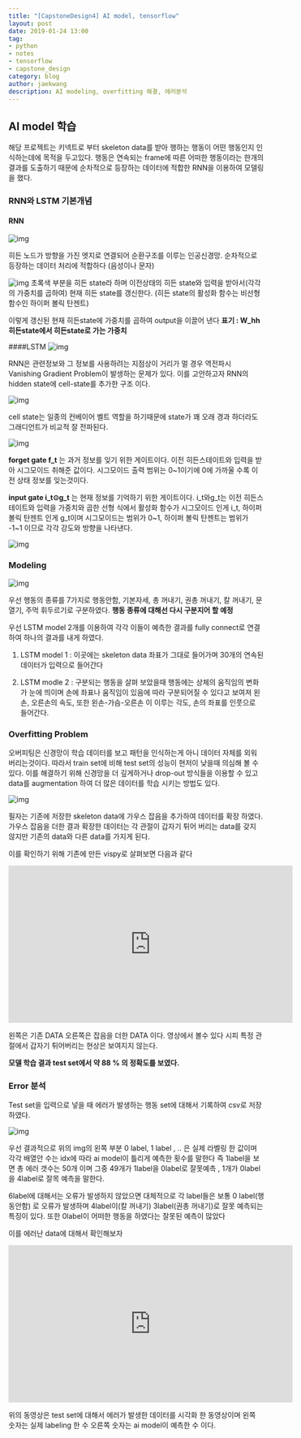 ```yaml
---
title: "[CapstoneDesign4] AI model, tensorflow"
layout: post
date: 2019-01-24 13:00
tag:
- python
- notes
- tensorflow
- capstone_design
category: blog
author: jaekwang
description: AI modeling, overfitting 해결, 에러분석
---
```

## AI model 학습

해당 프로젝트는 키넥트로 부터 skeleton data를 받아 행하는 행동이 어떤 행동인지
인식하는데에 목적을 두고있다.
행동은 연속되는 frame에 따른 어떠한 행동이라는 한개의 결과를 도출하기 때문에 순차적으로
등장하는 데이터에 적합한 RNN을 이용하여 모델링을 했다.

### RNN와 LSTM 기본개념

#### RNN
![img](../assets/images/AiModel/26.png)

히든 노드가 방향을 가진 엣지로 연결되어 순환구조를 이루는 인공신경망.
순차적으로 등장하는 데이터 처리에 적합하다 (음성이나 문자)

![img](../assets/images/AiModel/27.png)
초록색 부분을 히든 state라 하며 이전상태의 히든 state와 입력을 받아서(각각의 가중치를 곱하여)
 현재 히든 state를 갱신한다. (히든 state의 활성화 함수는 비선형 함수인 하이퍼 볼릭 탄젠트)

이렇게 갱신된 현재 히든state에 가중치를 곱하여 output을 이끌어 낸다
**표기 : W_hh 히든state에서 히든state로 가는 가중치**

####LSTM
![img](../assets/images/AiModel/28.png)

RNN은 관련정보와 그 정보를 사용하려는 지점상이 거리가 멀 경우 역전파시
Vanishing Gradient Problem이 발생하는 문제가 있다. 이를 고안하고자 RNN의 hidden state에
cell-state를 추가한 구조 이다.

 ![img](../assets/images/AiModel/29.png)

 cell state는 일종의 컨베이어 벨트 역할을 하기때문에 state가
 꽤 오래 경과 하더라도 그래디언트가 비교적 잘 전파된다.

 ![img](../assets/images/AiModel/30.PNG)

 **forget gate f_t** 는 과거 정보를 잊기 위한 게이트이다. 이전 히든스테이트와 입력을 받아
  시그모이드 취해준 값이다. 시그모이드 출력 범위는 0~1이기에 0에 가까울 수록 이전 상태 정보를 잊는것이다.

 **input gate i_t⊙g_t** 는 현재 정보를 기억하기 위한 게이트이다.
 i_t와g_t는 이전 히든스테이트와 입력을 가중치와 곱한 선형 식에서
 활성화 함수가 시그모이드 인게 i_t, 하이퍼 볼릭 탄젠트 인게 g_t이며
 시그모이드는 범위가 0~1, 하이퍼 볼릭 탄젠트는 범위가 -1~1 이므로
 각각 강도와 방향을 나타낸다.

 ![img](../assets/images/AiModel/31.PNG)

### Modeling

![img](../assets/images/AiModel/32.PNG)

우선 행동의 종류를 7가지로 행동안함, 기본자세, 총 꺼내기, 권총 꺼내기, 칼 꺼내기,
문 열기, 주먹 휘두르기로 구분하였다.
**행동 종류에 대해선 다시 구분지어 할 예정**

우선 LSTM model 2개를 이용하여 각각 이들이 예측한 결과를 fully connect로 연결하여
하나의 결과를 내게 하였다.

1. LSTM model 1 : 이곳에는 skeleton data 좌표가 그대로 들어가며 30개의 연속된 데이터가 입력으로 들어간다

2. LSTM modle 2 : 구분되는 행동을 살펴 보았을때 행동에는 상체의 움직임의 변화가 눈에 띄이며
손에 좌표나 움직임이 있음에 따라 구분되어질 수 있다고 보여져
왼손, 오른손의 속도, 또한 왼손-가슴-오른손 이 이루는 각도, 손의 좌표를 인풋으로 들어간다.

### Overfitting Problem

오버피팅은 신경망이 학습 데이터를 보고 패턴을 인식하는게 아니 데이터 자체를 외워 버리는것이다.
따라서 train set에 비해 test set의 성능이 현저이 낮을때 의심해 볼 수 있다.
이를 해결하기 위해 신경망을 더 깊게하거나 drop-out 방식들을 이용할 수 있고
data를 augmentation 하여 더 많은 데이터를 학습 시키는 방법도 있다.

![img](../assets/images/AiModel/33.PNG)

필자는 기존에 저장한 skeleton data에 가우스 잡음을 추가하여 데이터를 확장 하였다.
가우스 잡음을 더한 결과  확장한 데이터는 각 관절이 갑자기 튀어 버리는 data를 갖지 않지만
기존의 data와 다른 data를 가지게 된다.

이를 확인하기 위해 기존에 만든 vispy로 살펴보면 다음과 같다
<iframe width="560" height="310" src="https://www.youtube.com/embed/lyxGgGtxXBo" frameborder="0" allowfullscreen></iframe>

왼쪽은 기존 DATA 오른쪽은 잡음을 더한 DATA 이다.
영상에서 볼수 있다 시피 특정 관절에서 갑자기 튀어버리는 현상은 보여지지 않는다.

**모델 학습 결과 test set에서 약 88 % 의 정확도를 보였다.**

### Error 분석

Test set을 입력으로 넣을 때 에러가 발생하는 행동 set에 대해서 기록하여 csv로 저장하였다.

![img](../assets/images/AiModel/34.PNG)

우선 결과적으로 위의 img의 왼쪽 부분 0 label, 1 label , .. 은 실제 라벨링 한 값이며
각각 배열안 수는 idx에 따라 ai model이 틀리게 예측한 횟수를 말한다
즉 1label을 보면 총 에러 갯수는 50개 이며 그중 49개가 1label을 0label로 잘못예측
, 1개가 0label을 4label로 잘목 예측을 말한다.

6label에 대해서는 오류가 발생하지 않았으면 대체적으로 각 label들은 보통 0 label(행동안함)
로 오류가 발생하며 4label이(칼 꺼내기) 3label(권총 꺼내기)로 잘못 예측되는 특징이 있다.
또한 0label이 어떠한 행동을 하였다는 잘못된 예측이 많았다

이를 에러난 data에 대해서 확인해보자

<iframe width="560" height="310" src="https://www.youtube.com/embed/m9qetRHZTcc" frameborder="0" allowfullscreen></iframe>

위의 동영상은 test set에 대해서 에러가 발생한 데이터를 시각화 한 동영상이며
왼쪽 숫자는 실제 labeling 한 수 오른쪽 숫자는 ai model이 예측한 수 이다.
